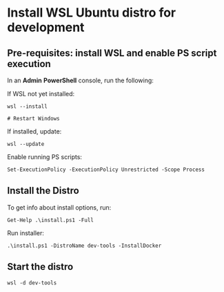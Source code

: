 # Install WSL Ubuntu distro for development

## Pre-requisites: install WSL and enable PS script execution

In an **Admin** **PowerShell** console, run the following:

If WSL not yet installed:

```PS1
wsl --install

# Restart Windows
```

If installed, update:

```PS1
wsl --update
```

Enable running PS scripts:

```PS1
Set-ExecutionPolicy -ExecutionPolicy Unrestricted -Scope Process
```

## Install the Distro

To get info about install options, run:

```PS1
Get-Help .\install.ps1 -Full
```

Run installer:

```PS1
.\install.ps1 -DistroName dev-tools -InstallDocker
```

## Start the distro

```PS1
wsl -d dev-tools
```
